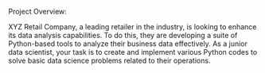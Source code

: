Project Overview:

XYZ Retail Company, a leading retailer in the industry, is looking to enhance its data analysis capabilities. To do this, they are developing a suite of Python-based tools to analyze their business data effectively. As a junior data scientist, your task is to create and implement various Python codes to solve basic data science problems related to their operations.

